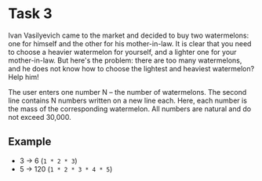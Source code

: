 # Task 3

Ivan Vasilyevich came to the market and decided to buy two watermelons: one for himself
and the other for his mother-in-law. It is clear that you need to choose a heavier
watermelon for yourself, and a lighter one for your mother-in-law. But here's the
problem: there are too many watermelons, and he does not know how to choose the lightest
and heaviest watermelon? Help him!

The user enters one number N – the number of watermelons. The second line contains
N numbers written on a new line each. Here, each number is the mass of the corresponding
watermelon. All numbers are natural and do not exceed 30,000.

## Example

- 3 -> 6 (`1 * 2 * 3`)
- 5 -> 120 (`1 * 2 * 3 * 4 * 5`)
